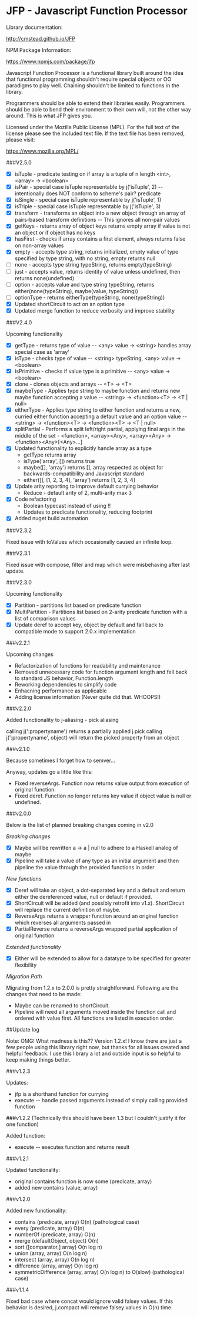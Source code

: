 JFP - Javascript Function Processor
===================================

Library documentation:

http://cmstead.github.io/JFP

NPM Package Information:

https://www.npmjs.com/package/jfp

Javascript Function Processor is a functional library built around the idea that functional
programming shouldn't require special objects or OO paradigms to play well. Chaining shouldn't
be limited to functions in the library.

Programmers should be able to extend their libraries easily. Programmers should be able
to bend their environment to their own will, not the other way around. This is what JFP gives you.

Licensed under the Mozilla Public License (MPL). For the full text of the license please see the included text file.
If the text file has been removed, please visit:

https://www.mozilla.org/MPL/

###V2.5.0

- [x] isTuple - predicate testing on if array is a tuple of n length &lt;int&gt;, &lt;array&gt; -&gt; &lt;boolean&gt;
- [x] isPair - special case isTuple representable by j('isTuple', 2) -- intentionally does NOT conform to scheme's pair? predicate
- [x] isSingle - special case isTuple representable by j('isTuple', 1)
- [x] isTriple - special case isTuple representable by j('isTuple', 3)
- [x] transform - transforms an object into a new object through an array of pairs-based transform definitions -- This ignores all non-pair values
- [x] getKeys - returns array of object keys returns empty array if value is not an object or if object has no keys
- [x] hasFirst - checks if array contains a first element, always returns false on non-array values
- [x] empty - accepts type string, returns initialized, empty value of type specified by type string, with no string, empty returns null
- [ ] none - accepts type string typeString, returns empty(typeString)
- [ ] just - accepts value, returns identity of value unless undefined, then returns none(undefined)
- [ ] option - accepts value and type string typeString, returns either(none(typeString), maybe(value, typeString))
- [ ] optionType - returns eitherType(typeString, none(typeString))
- [x] Updated shortCircuit to act on an option type
- [x] Updated merge function to reduce verbosity and improve stability

###V2.4.0

Upcoming functionality

- [x] getType - returns type of value -- &lt;any&gt; value -&gt; &lt;string&gt; handles array special case as 'array'
- [x] isType - checks type of value -- &lt;string&gt; typeString, &lt;any&gt; value -&gt; &lt;boolean&gt;
- [x] isPrimitive - checks if value type is a primitive -- &lt;any&gt; value -&gt; &lt;boolean&gt;
- [x] clone - clones objects and arrays -- &lt;T&gt; -&gt; &lt;T&gt;
- [x] maybeType - Applies type string to maybe function and returns new maybe function accepting a value -- &lt;string&gt; -&gt; &lt;function&gt;&lt;T&gt; -&gt; &lt;T | null&gt;
- [x] eitherType - Applies type string to either function and returns a new, curried either function accepting a default value and an option value -- &lt;string&gt; -&gt; &lt;function&gt;&lt;T&gt; -&gt; &lt;function&gt;&lt;T&gt; -&gt; &lt;T | null&gt;
- [x] splitPartial - Performs a split left/right partial, applying final args in the middle of the set - &lt;function&gt;, &lt;array&gt;&lt;Any&gt;, &lt;array&gt;&lt;Any&gt; -&gt; &lt;function&gt;&lt;Any&gt;[&lt;Any&gt;...]
- [x] Updated functionality to explicitly handle array as a type
	- getType returns array
	- isType('array', []) returns true
	- maybe([], 'array') returns [], array respected as object for backwards-compatibility and Javascript standard
	- either([], [1, 2, 3, 4], 'array') returns [1, 2, 3, 4]
- [x] Update arity reporting to improve default currying behavior
    - Reduce - default arity of 2, multi-arity max 3
- [x] Code refactoring
    - Boolean typecast instead of using !!
	- Updates to predicate functionality, reducing footprint
- [x] Added nuget build automation

###V2.3.2

Fixed issue with toValues which occasionally caused an infinite loop.

###V2.3.1

Fixed issue with compose, filter and map which were misbehaving after last update.

###V2.3.0

Upcoming functionality

- [x] Partition - partitions list based on predicate function
- [x] MultiPartition - Partitions list based on 2-arity predicate function with a list of comparison values
- [x] Update deref to accept key, object by default and fall back to compatible mode to support 2.0.x implementation

###v2.2.1

Upcoming changes

- Refactorization of functions for readability and maintenance
- Removed unnecessary code for function argument length and fell back to standard JS behavior, Function.length
- Reworking dependencies to simplify code
- Enhacning performance as applicable
- Adding license information (Never quite did that. WHOOPS!)

###v2.2.0

Added functionality to j-aliasing - pick aliasing

calling j(':propertyname') returns a partially applied j.pick
calling j(':propertyname', object) will return the picked property from an object

###v2.1.0

Because sometimes I forget how to semver...

Anyway, updates go a little like this:

- Fixed reverseArgs. Function now returns value output from execution of original function.
- Fixed deref. Function no longer returns key value if object value is null or undefined.

###v2.0.0

Below is the list of planned breaking changes coming in v2.0

*Breaking changes*

- [x] Maybe will be rewritten  a -&gt; a | null to adhere to a Haskell analog of maybe
- [x] Pipeline will take a value of any type as an initial argument and then pipeline the value through the provided functions in order

*New functions*

- [x] Deref will take an object, a dot-separated key and a default and return either the dereferenced value, null or default if provided.
- [x] ShortCircuit will be added (and possibly retrofit into v1.x). ShortCircuit will replace the current definition of maybe.
- [x] ReverseArgs returns a wrapper function around an original function which reverses all arguments passed in
- [x] PartialReverse returns a reverseArgs wrapped partial application of original function

*Extended functionality*

- [x] Either will be extended to allow for a datatype to be specified for greater flexibility

*Migration Path*

Migrating from 1.2.x to 2.0.0 is pretty straightforward. Following are the changes that need to be made:

- Maybe can be renamed to shortCircuit.
- Pipeline will need all arguments moved inside the function call and ordered with value first. All functions are listed in execution order.


##Update log

Note: OMG! What madness is this?? Version 1.2.x! I know there are just a few people using this library right now, but thanks for all issues created and helpful feedback. I use this library a lot and outside input is so helpful to keep making things better.

###v1.2.3

Updates:

- jfp is a shorthand function for currying
- execute -- handle passed arguments instead of simply calling provided function

###v1.2.2 (Technically this should have been 1.3 but I couldn't justify it for one function)

Added function:

- execute -- executes function and returns result

###v1.2.1

Updated functionality:

- original contains function is now some (predicate, array)
- added new contains (value, array)

###v1.2.0

Added new functionality:

- contains (predicate, array) O(n) (pathological case)
- every (predicate, array) O(n)
- numberOf (predicate, array) O(n)
- merge (defaultObject, object) O(n)
- sort ([comparator,] array) O(n log n)
- union (array, array) O(n log n)
- intersect (array, array) O(n log n)
- difference (array, array) O(n log n)
- symmetricDifference (array, array) O(n log n) to O(slow) (pathological case)

###v1.1.4

Fixed bad case where concat would ignore valid falsey values. If this behavior is desired, j.compact will remove falsey values in O(n) time.
